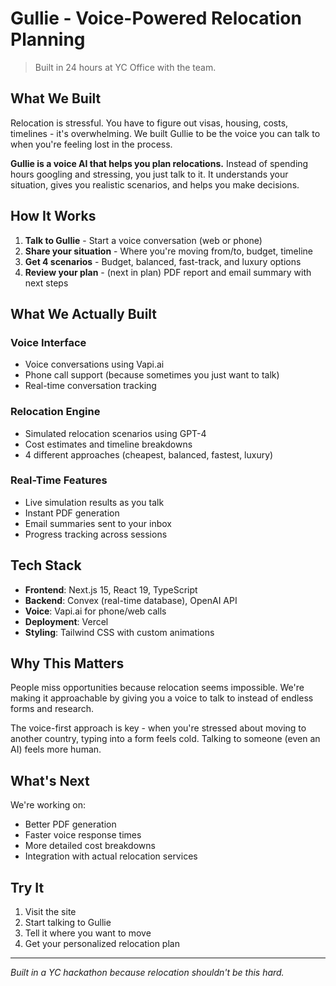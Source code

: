 # Gullie - Voice-Powered Relocation Planning

> Built in 24 hours at YC Office with the team.

## What We Built

Relocation is stressful. You have to figure out visas, housing, costs, timelines - it's overwhelming. We built Gullie to be the voice you can talk to when you're feeling lost in the process.

**Gullie is a voice AI that helps you plan relocations.** Instead of spending hours googling and stressing, you just talk to it. It understands your situation, gives you realistic scenarios, and helps you make decisions.

## How It Works

1. **Talk to Gullie** - Start a voice conversation (web or phone)
2. **Share your situation** - Where you're moving from/to, budget, timeline
3. **Get 4 scenarios** - Budget, balanced, fast-track, and luxury options
4. **Review your plan** - (next in plan) PDF report and email summary with next steps

## What We Actually Built

### Voice Interface

- Voice conversations using Vapi.ai
- Phone call support (because sometimes you just want to talk)
- Real-time conversation tracking

### Relocation Engine

- Simulated relocation scenarios using GPT-4
- Cost estimates and timeline breakdowns
- 4 different approaches (cheapest, balanced, fastest, luxury)

### Real-Time Features

- Live simulation results as you talk
- Instant PDF generation
- Email summaries sent to your inbox
- Progress tracking across sessions

## Tech Stack

- **Frontend**: Next.js 15, React 19, TypeScript
- **Backend**: Convex (real-time database), OpenAI API
- **Voice**: Vapi.ai for phone/web calls
- **Deployment**: Vercel
- **Styling**: Tailwind CSS with custom animations

## Why This Matters

People miss opportunities because relocation seems impossible. We're making it approachable by giving you a voice to talk to instead of endless forms and research.

The voice-first approach is key - when you're stressed about moving to another country, typing into a form feels cold. Talking to someone (even an AI) feels more human.

## What's Next

We're working on:

- Better PDF generation
- Faster voice response times
- More detailed cost breakdowns
- Integration with actual relocation services

## Try It

1. Visit the site
2. Start talking to Gullie
3. Tell it where you want to move
4. Get your personalized relocation plan

---

_Built in a YC hackathon because relocation shouldn't be this hard._

